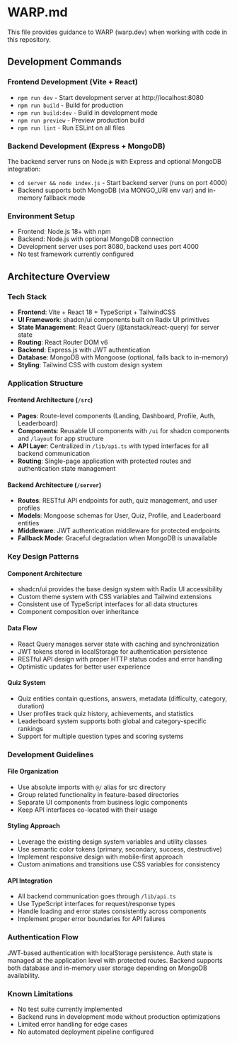 # WARP.md

This file provides guidance to WARP (warp.dev) when working with code in this repository.

## Development Commands

### Frontend Development (Vite + React)
- `npm run dev` - Start development server at http://localhost:8080
- `npm run build` - Build for production
- `npm run build:dev` - Build in development mode  
- `npm run preview` - Preview production build
- `npm run lint` - Run ESLint on all files

### Backend Development (Express + MongoDB)
The backend server runs on Node.js with Express and optional MongoDB integration:
- `cd server && node index.js` - Start backend server (runs on port 4000)
- Backend supports both MongoDB (via MONGO_URI env var) and in-memory fallback mode

### Environment Setup
- Frontend: Node.js 18+ with npm
- Backend: Node.js with optional MongoDB connection
- Development server uses port 8080, backend uses port 4000
- No test framework currently configured

## Architecture Overview

### Tech Stack
- **Frontend**: Vite + React 18 + TypeScript + TailwindCSS
- **UI Framework**: shadcn/ui components built on Radix UI primitives
- **State Management**: React Query (@tanstack/react-query) for server state
- **Routing**: React Router DOM v6
- **Backend**: Express.js with JWT authentication
- **Database**: MongoDB with Mongoose (optional, falls back to in-memory)
- **Styling**: Tailwind CSS with custom design system

### Application Structure

#### Frontend Architecture (`/src`)
- **Pages**: Route-level components (Landing, Dashboard, Profile, Auth, Leaderboard)
- **Components**: Reusable UI components with `/ui` for shadcn components and `/layout` for app structure
- **API Layer**: Centralized in `/lib/api.ts` with typed interfaces for all backend communication
- **Routing**: Single-page application with protected routes and authentication state management

#### Backend Architecture (`/server`)
- **Routes**: RESTful API endpoints for auth, quiz management, and user profiles
- **Models**: Mongoose schemas for User, Quiz, Profile, and Leaderboard entities  
- **Middleware**: JWT authentication middleware for protected endpoints
- **Fallback Mode**: Graceful degradation when MongoDB is unavailable

### Key Design Patterns

#### Component Architecture
- shadcn/ui provides the base design system with Radix UI accessibility
- Custom theme system with CSS variables and Tailwind extensions
- Consistent use of TypeScript interfaces for all data structures
- Component composition over inheritance

#### Data Flow
- React Query manages server state with caching and synchronization
- JWT tokens stored in localStorage for authentication persistence
- RESTful API design with proper HTTP status codes and error handling
- Optimistic updates for better user experience

#### Quiz System
- Quiz entities contain questions, answers, metadata (difficulty, category, duration)
- User profiles track quiz history, achievements, and statistics
- Leaderboard system supports both global and category-specific rankings
- Support for multiple question types and scoring systems

### Development Guidelines

#### File Organization
- Use absolute imports with `@/` alias for src directory
- Group related functionality in feature-based directories
- Separate UI components from business logic components
- Keep API interfaces co-located with their usage

#### Styling Approach  
- Leverage the existing design system variables and utility classes
- Use semantic color tokens (primary, secondary, success, destructive)
- Implement responsive design with mobile-first approach
- Custom animations and transitions use CSS variables for consistency

#### API Integration
- All backend communication goes through `/lib/api.ts`
- Use TypeScript interfaces for request/response types  
- Handle loading and error states consistently across components
- Implement proper error boundaries for API failures

### Authentication Flow
JWT-based authentication with localStorage persistence. Auth state is managed at the application level with protected routes. Backend supports both database and in-memory user storage depending on MongoDB availability.

### Known Limitations
- No test suite currently implemented
- Backend runs in development mode without production optimizations
- Limited error handling for edge cases
- No automated deployment pipeline configured